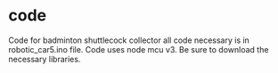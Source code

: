 # code
Code for badminton shuttlecock collector
all code necessary is in robotic_car5.ino file.
Code uses node mcu v3. 
Be sure to download the necessary libraries.
